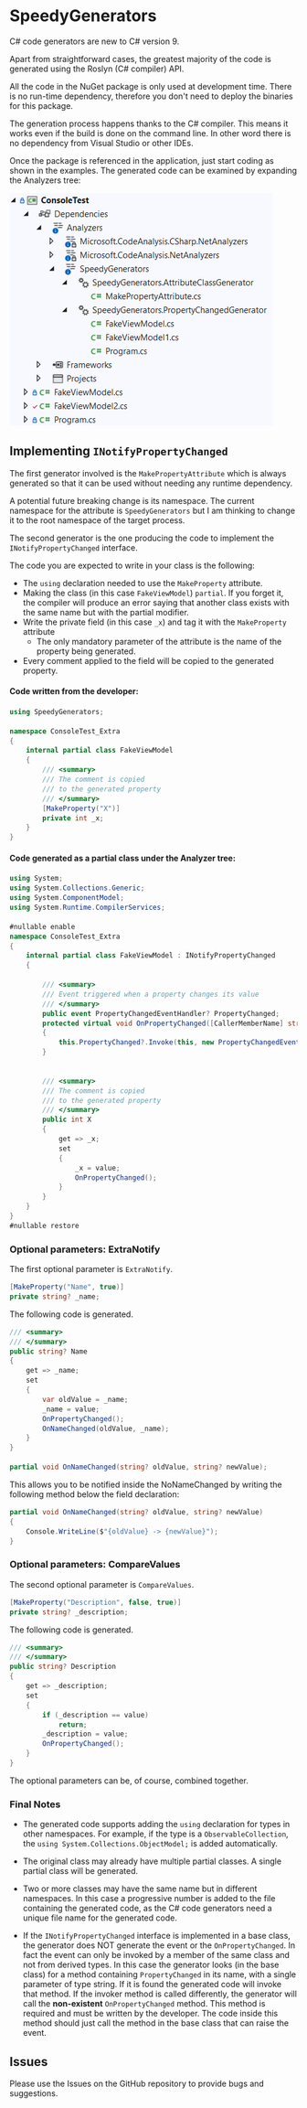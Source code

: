 # SpeedyGenerators

C# code generators are new to C# version 9.

Apart from straightforward cases, the greatest majority of the code is generated using the Roslyn (C# compiler) API.

All the code in the NuGet package is only used at development time. There is no run-time dependency, therefore you don't need to deploy the binaries for this package.

The generation process happens thanks to the C# compiler. This means it works even if the build is done on the command line. In other word there is no dependency from Visual Studio or other IDEs.

Once the package is referenced in the application, just start coding as shown in the examples. The generated code can be examined by expanding the Analyzers tree:

![image-20211026173825724](images/README/image-20211026173825724.png)

## Implementing `INotifyPropertyChanged`

The first generator involved is the `MakePropertyAttribute` which is always generated so that it can be used without needing any runtime dependency.

A potential future breaking change is its namespace. The current namespace for the attribute is `SpeedyGenerators` but I am thinking to change it to the root namespace of the target process.

The second generator is the one producing the code to implement the `INotifyPropertyChanged` interface.

The code you are expected to write in your class is the following:

- The `using` declaration needed to use the `MakeProperty` attribute.
- Making the class (in this case `FakeViewModel`) `partial`. If you forget it, the compiler will produce an error saying that another class exists with the same name but with the partial modifier.
- Write the private field (in this case `_x`) and tag it with the `MakeProperty` attribute
  - The only mandatory parameter of the attribute is the name of the property being generated.
- Every comment applied to the field will be copied to the generated property.

#### Code written from the developer:

```c#
using SpeedyGenerators;

namespace ConsoleTest_Extra
{
    internal partial class FakeViewModel
    {
        /// <summary>
        /// The comment is copied
        /// to the generated property
        /// </summary>
        [MakeProperty("X")]
        private int _x;
    }
}
```



#### Code generated as a partial class under the Analyzer tree:

```C#
using System;
using System.Collections.Generic;
using System.ComponentModel;
using System.Runtime.CompilerServices;

#nullable enable
namespace ConsoleTest_Extra
{
    internal partial class FakeViewModel : INotifyPropertyChanged
    {
        
        /// <summary>
        /// Event triggered when a property changes its value
        /// </summary>
        public event PropertyChangedEventHandler? PropertyChanged;
        protected virtual void OnPropertyChanged([CallerMemberName] string? propertyName = null)
        {
            this.PropertyChanged?.Invoke(this, new PropertyChangedEventArgs(propertyName));
        }

        
        /// <summary>
        /// The comment is copied
        /// to the generated property
        /// </summary>
        public int X
        {
            get => _x;
            set
            {
                _x = value;
                OnPropertyChanged();
            }
        }
    }
}
#nullable restore

```



### Optional parameters: ExtraNotify

The first optional parameter is `ExtraNotify`.

```C#
[MakeProperty("Name", true)]
private string? _name;
```

The following code is generated.

```C#
/// <summary>
/// </summary>
public string? Name
{
    get => _name;
    set
    {
        var oldValue = _name;
        _name = value;
        OnPropertyChanged();
        OnNameChanged(oldValue, _name);
    }
}

partial void OnNameChanged(string? oldValue, string? newValue);
```

This allows you to be notified inside the NoNameChanged by writing the following method below the field declaration:

```C#
partial void OnNameChanged(string? oldValue, string? newValue)
{
    Console.WriteLine($"{oldValue} -> {newValue}");
}
```



### Optional parameters: CompareValues

The second optional parameter is `CompareValues`.

```C#
[MakeProperty("Description", false, true)]
private string? _description;
```

The following code is generated.

```C#
/// <summary>
/// </summary>
public string? Description
{
    get => _description;
    set
    {
        if (_description == value)
            return;
        _description = value;
        OnPropertyChanged();
    }
}
```

The optional parameters can be, of course, combined together.

### Final Notes

* The generated code supports adding the `using` declaration for types in other namespaces. For example, if the type is a `ObservableCollection`, the `using System.Collections.ObjectModel;` is added automatically.

* The original class may already have multiple partial classes. A single partial class will be generated.

* Two or more classes may have the same name but in different namespaces. In this case a progressive number is added to the file containing the generated code, as the C# code generators need a unique file name for the generated code.
* If the `INotifyPropertyChanged` interface is implemented in a base class, the generator does NOT generate the event or the `OnPropertyChanged`. In fact the event can only be invoked by a member of the same class and not from derived types.
  In this case the generator looks (in the base class) for a method containing `PropertyChanged` in its name, with a single parameter of type string. If it is found the generated code will invoke that method.
  If the invoker method is called differently, the generator will call the **non-existent** `OnPropertyChanged` method. This method is required and must be written by the developer. The code inside this method should just call the method in the base class that can raise the event.



## Issues

Please use the Issues on the GitHub repository to provide bugs and suggestions.
